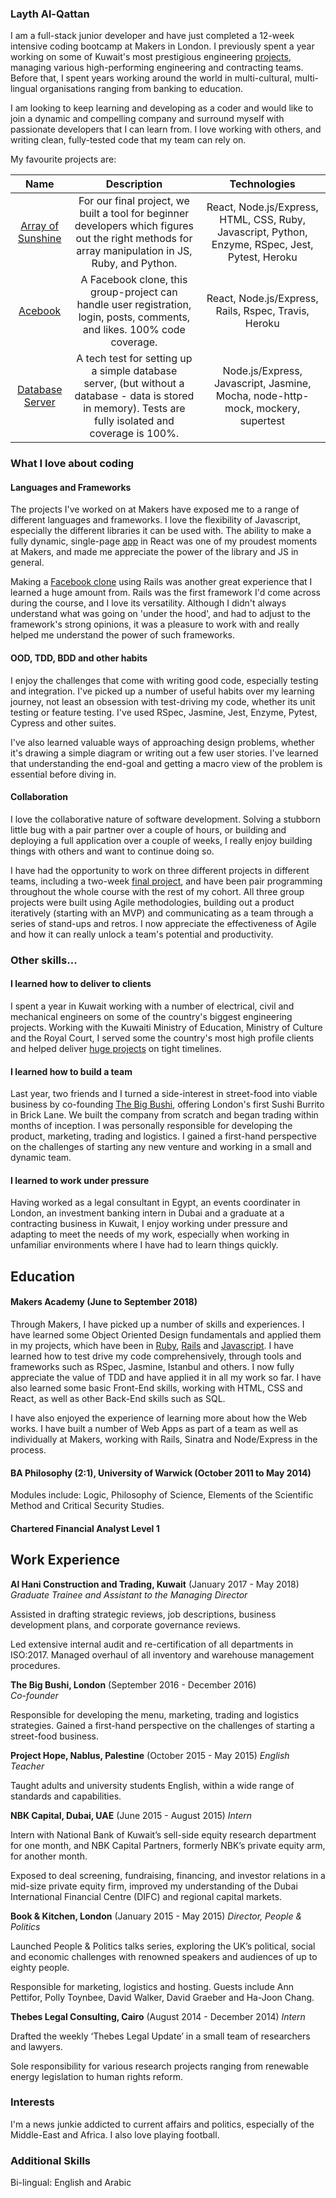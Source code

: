 ### Layth Al-Qattan

I am a full-stack junior developer and have just completed a 12-week intensive coding bootcamp at Makers in London. I previously spent a year working on some of Kuwait's most prestigious engineering [projects](http://www.alhani.com/), managing various high-performing engineering and contracting teams. Before that, I spent years working around the world in multi-cultural, multi-lingual organisations ranging from banking to education. 

I am looking to keep learning and developing as a coder and would like to join a dynamic and compelling company and surround myself with passionate developers that I can learn from. I love working with others, and writing clean, fully-tested code that my team can rely on.

My favourite projects are:

|Name        |Description|Technologies|
|:------------:|:-----------:|:------------:|
|[Array of Sunshine](https://github.com/laythq/array_of_sunshine)|For our final project, we built a tool for beginner developers which figures out the right methods for array manipulation in JS, Ruby, and Python.|React, Node.js/Express, HTML, CSS, Ruby, Javascript, Python, Enzyme, RSpec, Jest, Pytest, Heroku|
|[Acebook](https://github.com/laythq/acebook-nice-team)|A Facebook clone, this group-project can handle user registration, login, posts, comments, and likes. 100% code coverage.|React, Node.js/Express, Rails, Rspec, Travis, Heroku|
|[Database Server](https://github.com/laythq/database-server-tech-test)| A tech test for setting up a simple database server, (but without a database - data is stored in memory). Tests are fully isolated and coverage is 100%.|Node.js/Express, Javascript, Jasmine, Mocha, node-http-mock, mockery, supertest|

### What I love about coding

#### Languages and Frameworks

The projects I've worked on at Makers have exposed me to a range of different languages and frameworks. I love the flexibility of Javascript, especially the different libraries it can be used with. The ability to make a fully dynamic, single-page [app](https://github.com/laythq/array_of_sunshine) in React was one of my proudest moments at Makers, and made me appreciate the power of the library and JS in general. 

Making a [Facebook clone](https://github.com/laythq/acebook-nice-team) using Rails was another great experience that I learned a huge amount from. Rails was the first framework I'd come across during the course, and I love its versatility. Although I didn't always understand what was going on 'under the hood', and had to adjust to the framework's strong opinions, it was a pleasure to work with and really helped me understand the power of such frameworks.

#### OOD, TDD, BDD and other habits

I enjoy the challenges that come with writing good code, especially testing and integration. I've picked up a number of useful habits over my learning journey, not least an obsession with test-driving my code, whether its unit testing or feature testing. I've used RSpec, Jasmine, Jest, Enzyme, Pytest, Cypress and other suites.

I've also learned valuable ways of approaching design problems, whether it's drawing a simple diagram or writing out a few user stories. I've learned that understanding the end-goal and getting a macro view of the problem is essential before diving in.

#### Collaboration

I love the collaborative nature of software development. Solving a stubborn little bug with a pair partner over a couple of hours, or building and deploying a full application over a couple of weeks, I really enjoy building things with others and want to continue doing so. 

I have had the opportunity to work on three different projects in different teams, including a two-week [final project](https://github.com/laythq/array_of_sunshine), and have been pair programming throughout the whole course with the rest of my cohort. All three group projects were built using Agile methodologies, building out a product iteratively (starting with an MVP) and communicating as a team through a series of stand-ups and retros. I now appreciate the effectiveness of Agile and how it can really unlock a team's potential and productivity.

### Other skills...

#### I learned how to deliver to clients

I spent a year in Kuwait working with a number of electrical, civil and mechanical engineers on some of the country's biggest engineering projects. Working with the Kuwaiti Ministry of Education, Ministry of Culture and the Royal Court, I served some the country's most high profile clients and helped deliver [huge projects](http://www.alhani.com/) on tight timelines.

#### I learned how to build a team

Last year, two friends and I turned a side-interest in street-food into viable business by co-founding [The Big Bushi](https://www.instagram.com/thebigbushi/?hl=en), offering London's first Sushi Burrito in Brick Lane. We built the company from scratch and began trading within months of inception. I was personally responsible for developing the product, marketing, trading and logistics. I gained a first-hand perspective on the challenges of starting any new venture and working in a small and dynamic team.

#### I learned to work under pressure

Having worked as a legal consultant in Egypt, an events coordinater in London, an investment banking intern in Dubai and a graduate at a contracting business in Kuwait, I enjoy working under pressure and adapting to meet the needs of my work, especially when working in unfamiliar environments where I have had to learn things quickly. 

## Education

#### Makers Academy (June to September 2018)

Through Makers, I have picked up a number of skills and experiences. I have learned some Object Oriented Design fundamentals and applied them in my projects, which have been in [Ruby](https://github.com/laythq/MakersBnB), [Rails](https://github.com/laythq/acebook-nice-team) and [Javascript](https://github.com/laythq/NotesApp). I have learned how to test drive my code comprehensively, through tools and frameworks such as RSpec, Jasmine, Istanbul and others. I now fully appreciate the value of TDD and have applied it in all my work so far. I have also learned some basic Front-End skills, working with HTML, CSS and React, as well as other Back-End skills such as SQL. 

I have also enjoyed the experience of learning more about how the Web works. I have built a number of Web Apps as part of a team as well as individually at Makers, working with Rails, Sinatra and Node/Express in the process. 

#### BA Philosophy (2:1), University of Warwick (October 2011 to May 2014)

Modules include: Logic, Philosophy of Science, Elements of the Scientific Method and Critical Security Studies.

#### Chartered Financial Analyst Level 1

## Work Experience

**Al Hani Construction and Trading, Kuwait** (January 2017 - May 2018)    
*Graduate Trainee and Assistant to the Managing Director*

Assisted in drafting strategic reviews, job descriptions, business development plans, and corporate governance reviews.

Led extensive internal audit and re-certification of all departments in ISO:2017. Managed overhaul of all inventory and warehouse management procedures.

**The Big Bushi, London** (September 2016 - December 2016)   
*Co-founder*

Responsible for developing the menu, marketing, trading and logistics strategies. Gained a first-hand perspective on the challenges of starting a street-food business.

**Project Hope, Nablus, Palestine** (October 2015 - May 2015)
*English Teacher*

Taught adults and university students English, within a wide range of standards and capabilities.

**NBK Capital, Dubai, UAE** (June 2015 - August 2015)
*Intern*

Intern with National Bank of Kuwait’s sell-side equity research department for one month, and NBK Capital Partners, formerly NBK’s private equity arm, for another month.

Exposed to deal screening, fundraising, financing, and investor relations in a mid-size private equity firm, improved my understanding of the Dubai International Financial Centre (DIFC) and regional capital markets.

**Book & Kitchen, London** (January 2015 - May 2015)
*Director, People & Politics*

Launched People & Politics talks series, exploring the UK’s political, social and economic challenges with renowned speakers and audiences of up to eighty people.

Responsible for marketing, logistics and hosting. Guests include Ann Pettifor, Polly Toynbee, David Walker, David Graeber and Ha-Joon Chang.

**Thebes Legal Consulting, Cairo** (August 2014 - December 2014)
*Intern*

Drafted the weekly ‘Thebes Legal Update’ in a small team of researchers and lawyers.

Sole responsibility for various research projects ranging from renewable energy legislation to human rights reform.

### Interests

I'm a news junkie addicted to current affairs and politics, especially of the Middle-East and Africa. I also love playing football. 

### Additional Skills

Bi-lingual: English and Arabic
